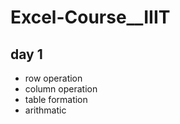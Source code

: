 # Excel-Course__IIIT
## day 1
 - row operation
 - column operation
 - table formation
 - arithmatic
   
